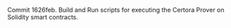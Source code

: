 Commit 1626feb.                    Build and Run scripts for executing the Certora Prover on Solidity smart contracts.